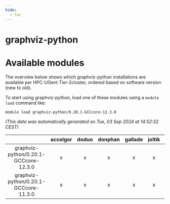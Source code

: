 ```yaml
---
hide:
  - toc
---
```


graphviz-python
===============

# Available modules


The overview below shows which graphviz-python installations are available per HPC-UGent Tier-2cluster, ordered based on software version (new to old).

To start using graphviz-python, load one of these modules using a `module load` command like:

```shell
module load graphviz-python/0.20.1-GCCcore-12.3.0
```

*(This data was automatically generated on Tue, 03 Sep 2024 at 14:52:32 CEST)*  

| |accelgor|doduo|donphan|gallade|joltik|shinx|skitty|
| :---: | :---: | :---: | :---: | :---: | :---: | :---: | :---: |
|graphviz-python/0.20.1-GCCcore-12.3.0|x|x|x|x|x|x|x|
|graphviz-python/0.20.1-GCCcore-11.3.0|x|x|x|x|x|-|x|
